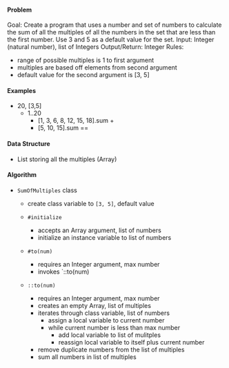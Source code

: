 #### Problem
Goal: Create a program that uses a number and set of numbers to calculate the sum of all the multiples of all the numbers in the set that are less than the first number.  Use 3 and 5 as a default value for the set.
Input: Integer (natural number), list of Integers
Output/Return: Integer
Rules:
- range of possible multiples is 1 to first argument
- multiples are based off elements from second argument
- default value for the second argument is [3, 5]

#### Examples
- 20, [3,5]
  - 1..20
    - [1, 3, 6, 8, 12, 15, 18].sum +
    - [5, 10, 15].sum ==

#### Data Structure
- List storing all the multiples (Array)


#### Algorithm
- `SumOfMultiples` class
  - create class variable to `[3, 5]`, default value

  - `#initialize`
    - accepts an Array argument, list of numbers
    - initialize an instance variable to list of numbers

  - `#to(num)`
    - requires an Integer argument, max number
    - invokes `::to(num)

  - `::to(num)`
    - requires an Integer argument, max number
    - creates an empty Array, list of multiples
    - iterates through class variable, list of numbers
      - assign a local variable to current number
      - while current number is less than max number
        - add local variable to list of mulitples
        - reassign local variable to itself plus current number
    - remove duplicate numbers from the list of multiples
    - sum all numbers in list of multiples
